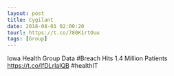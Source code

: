 ```yaml
---
layout: post
title: Cygilant
date: 2018-08-01 02:00:20
tourl: https://t.co/780K1rtOuu
tags: [Group]
---
```

Iowa Health Group Data #Breach Hits 1.4 Million Patients https://t.co/lfDLrIalQB #healthIT